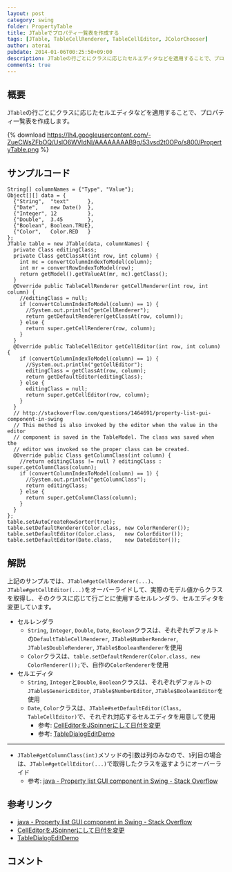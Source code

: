 ```yaml
---
layout: post
category: swing
folder: PropertyTable
title: JTableでプロパティ一覧表を作成する
tags: [JTable, TableCellRenderer, TableCellEditor, JColorChooser]
author: aterai
pubdate: 2014-01-06T00:25:50+09:00
description: JTableの行ごとにクラスに応じたセルエディタなどを適用することで、プロパティ一覧表を作成します。
comments: true
---
```

## 概要
`JTable`の行ごとにクラスに応じたセルエディタなどを適用することで、プロパティ一覧表を作成します。

{% download https://lh4.googleusercontent.com/-ZueCWsZFbOQ/UslO6WVldNI/AAAAAAAAB9g/53vsd2t0OPo/s800/PropertyTable.png %}

## サンプルコード
<pre class="prettyprint"><code>String[] columnNames = {"Type", "Value"};
Object[][] data = {
  {"String",  "text"      },
  {"Date",    new Date()  },
  {"Integer", 12          },
  {"Double",  3.45        },
  {"Boolean", Boolean.TRUE},
  {"Color",   Color.RED   }
};
JTable table = new JTable(data, columnNames) {
  private Class editingClass;
  private Class getClassAt(int row, int column) {
    int mc = convertColumnIndexToModel(column);
    int mr = convertRowIndexToModel(row);
    return getModel().getValueAt(mr, mc).getClass();
  }
  @Override public TableCellRenderer getCellRenderer(int row, int column) {
    //editingClass = null;
    if (convertColumnIndexToModel(column) == 1) {
      //System.out.println("getCellRenderer");
      return getDefaultRenderer(getClassAt(row, column));
    } else {
      return super.getCellRenderer(row, column);
    }
  }
  @Override public TableCellEditor getCellEditor(int row, int column) {
    if (convertColumnIndexToModel(column) == 1) {
      //System.out.println("getCellEditor");
      editingClass = getClassAt(row, column);
      return getDefaultEditor(editingClass);
    } else {
      editingClass = null;
      return super.getCellEditor(row, column);
    }
  }
  // http://stackoverflow.com/questions/1464691/property-list-gui-component-in-swing
  // This method is also invoked by the editor when the value in the editor
  // component is saved in the TableModel. The class was saved when the
  // editor was invoked so the proper class can be created.
  @Override public Class getColumnClass(int column) {
    //return editingClass != null ? editingClass : super.getColumnClass(column);
    if (convertColumnIndexToModel(column) == 1) {
      //System.out.println("getColumnClass");
      return editingClass;
    } else {
      return super.getColumnClass(column);
    }
  }
};
table.setAutoCreateRowSorter(true);
table.setDefaultRenderer(Color.class, new ColorRenderer());
table.setDefaultEditor(Color.class,   new ColorEditor());
table.setDefaultEditor(Date.class,    new DateEditor());
</code></pre>

## 解説
上記のサンプルでは、`JTable#getCellRenderer(...)`、`JTable#getCellEditor(...)`をオーバーライドして、実際のモデル値からクラスを取得し、そのクラスに応じて行ごとに使用するセルレンダラ、セルエディタを変更しています。

- セルレンダラ
    - `String`, `Integer`, `Double`, `Date`, `Boolean`クラスは、それぞれデフォルトの`DefaultTableCellRenderer`, `JTable$NumberRenderer`, `JTable$DoubleRenderer`, `JTable$BooleanRenderer`を使用
    - `Color`クラスは、`table.setDefaultRenderer(Color.class, new ColorRenderer());`で、自作の`ColorRenderer`を使用
- セルエディタ
    - `String`, `Integer`と`Double`, `Boolean`クラスは、それぞれデフォルトの`JTable$GenericEditor`, `JTable$NumberEditor`, `JTable$BooleanEditor`を使用
    - `Date`, `Color`クラスは、`JTable#setDefaultEditor(Class, TableCellEditor)`で、それぞれ対応するセルエディタを用意して使用
        - 参考: [CellEditorをJSpinnerにして日付を変更](http://ateraimemo.com/Swing/DateCellEditor.html)
        - 参考: [TableDialogEditDemo](http://docs.oracle.com/javase/tutorial/uiswing/examples/components/index.html#TableDialogEditDemo)

<!-- dummy comment line for breaking list -->

- - - -
- `JTable#getColumnClass(int)`メソッドの引数は列のみなので、`1`列目の場合は、`JTable#getCellEditor(...)`で取得したクラスを返すようにオーバーライド
    - 参考: [java - Property list GUI component in Swing - Stack Overflow](http://stackoverflow.com/questions/1464691/property-list-gui-component-in-swing)

<!-- dummy comment line for breaking list -->

## 参考リンク
- [java - Property list GUI component in Swing - Stack Overflow](http://stackoverflow.com/questions/1464691/property-list-gui-component-in-swing)
- [CellEditorをJSpinnerにして日付を変更](http://ateraimemo.com/Swing/DateCellEditor.html)
- [TableDialogEditDemo](http://docs.oracle.com/javase/tutorial/uiswing/examples/components/index.html#TableDialogEditDemo)

<!-- dummy comment line for breaking list -->

## コメント
